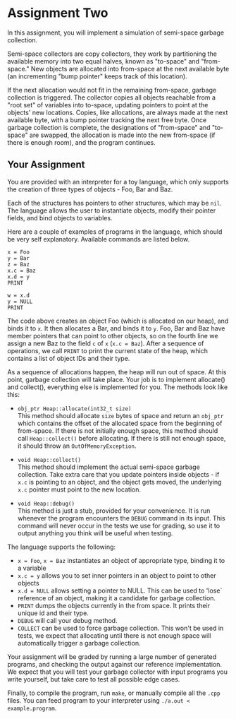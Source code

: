 # Assignment Two

In this assignment, you will implement a simulation of semi-space garbage
collection.

Semi-space collectors are copy collectors, they work by
partitioning the available memory into two equal halves, known as "to-space" and
"from-space."  New objects are allocated into from-space at the next available
byte (an incrementing "bump pointer" keeps track of this location).

If the next allocation would not fit in the remaining from-space, garbage
collection is triggered. The collector copies all objects reachable from a "root
set" of variables into to-space, updating pointers to point at
the objects' new locations.  Copies, like allocations, are always made at the
next available byte, with a bump pointer tracking the next free byte.  Once
garbage collection is complete, the designations of "from-space" and "to-space"
are swapped, the allocation is made into the new from-space (if there is enough room), and
the program continues.


## Your Assignment

You are provided with an interpreter for a toy language, which
only supports the creation of three types of objects - Foo, Bar and Baz.

Each of the structures has pointers to other structures, which may be `nil`. The language allows the user to instantiate objects, modify their pointer fields, and bind objects to variables.

Here are a couple of examples of programs in the language, which should be very self explanatory.
Available commands are listed below.

```
x = Foo
y = Bar
z = Baz
x.c = Baz
x.d = y
PRINT

w = x.d
y = NULL
PRINT
```

The code above creates an object Foo (which is allocated on our heap), and binds it to `x`.
It then allocates a Bar, and binds it to `y`. Foo, Bar and Baz have member pointers that
can point to other objects, so on the fourth line we assign a new Baz to the field `c` of `x` (`x.c = Baz`). After a sequence of operations, we call `PRINT` to print the current state of the
heap, which contains a list of object IDs and their type.

As a sequence of allocations happen, the heap will run out of space. At this point, garbage collection will take place. Your job is to implement allocate() and collect(), everything else
is implemented for you. The methods look like this:

 - `obj_ptr Heap::allocate(int32_t size)`  
   This method should allocate `size` bytes of space and return an `obj_ptr`
   which contains the offset of the allocated space from the beginning of
   from-space.  If there is not initially enough space, this method should call
   `Heap::collect()` before allocating.  If there is still not enough space,
   it should throw an `OutOfMemoryException`.

 - `void Heap::collect()`  
   This method should implement the actual semi-space garbage collection. Take extra care
   that you update pointers inside objects - if `x.c` is pointing to an object, and the object
   gets moved, the underlying `x.c` pointer must point to the new location.

 - `void Heap::debug()`  
   This method is just a stub, provided for your convenience. It is run whenever
   the program encounters the `DEBUG` command in its input.  This command will
   never occur in the tests we use for grading, so use it to output anything you
   think will be useful when testing.

The language supports the following:
  - `x = Foo`, `x = Baz` instantiates an object of appropriate type, binding it to a variable
  - `x.c = y` allows you to set inner pointers in an object to point to other objects
  - `x.d = NULL` allows setting a pointer to NULL. This can be used to 'lose` reference of an object, making it a candidate for garbage collection.
  - `PRINT` dumps the objects currently in the from space. It prints their unique id and their type.
  - `DEBUG` will call your debug method.
  - `COLLECT` can be used to force garbage collection. This won't be used in tests, we expect that
     allocating until there is not enough space will automatically trigger a garbage collection.

Your assignment will be graded by running a large number of generated programs, and
checking the output against our reference implementation. We expect that you will
test your garbage collector with input programs you write yourself, but take care
to test all possible edge cases.

Finally, to compile the program, run `make`, or manually compile all the `.cpp` files.
You can feed program to your interpreter using `./a.out < example.program`.